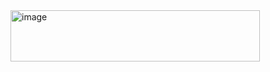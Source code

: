 <img width="399" height="82" alt="image" src="https://github.com/user-attachments/assets/1199b81b-913a-422c-8f21-4e94d42d809a" />
